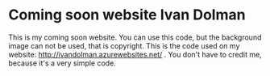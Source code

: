 # Coming soon website Ivan Dolman
This is my coming soon website. You can use this code, but the background image can not be used, that is copyright. This is the code used on my website: http://ivandolman.azurewebsites.net/ . You don't have to credit me, because it's a very simple code.
